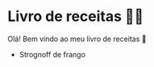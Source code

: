 # Livro de receitas :woman_cook:

Olá! Bem vindo ao meu livro de receitas :wave:

- Strognoff de frango

